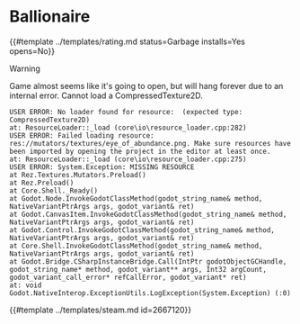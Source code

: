 # Ballionaire
<!-- script:Aliases [] -->

{{#template ../templates/rating.md status=Garbage installs=Yes opens=No}}

> [!WARNING]
> Game almost seems like it's going to open, but will hang forever due to an internal error. Cannot load a CompressedTexture2D.
> ```
> USER ERROR: No loader found for resource:  (expected type: CompressedTexture2D)
> at: ResourceLoader::_load (core\io\resource_loader.cpp:282)
> USER ERROR: Failed loading resource: res://mutators/textures/eye_of_abundance.png. Make sure resources have been imported by opening the project in the editor at least once.
> at: ResourceLoader::_load (core\io\resource_loader.cpp:275)
> USER ERROR: System.Exception: MISSING RESOURCE
> at Rez.Textures.Mutators.Preload()
> at Rez.Preload()
> at Core.Shell._Ready()
> at Godot.Node.InvokeGodotClassMethod(godot_string_name& method, NativeVariantPtrArgs args, godot_variant& ret)
> at Godot.CanvasItem.InvokeGodotClassMethod(godot_string_name& method, NativeVariantPtrArgs args, godot_variant& ret)
> at Godot.Control.InvokeGodotClassMethod(godot_string_name& method, NativeVariantPtrArgs args, godot_variant& ret)
> at Core.Shell.InvokeGodotClassMethod(godot_string_name& method, NativeVariantPtrArgs args, godot_variant& ret)
> at Godot.Bridge.CSharpInstanceBridge.Call(IntPtr godotObjectGCHandle, godot_string_name* method, godot_variant** args, Int32 argCount, godot_variant_call_error* refCallError, godot_variant* ret)
> at: void Godot.NativeInterop.ExceptionUtils.LogException(System.Exception) (:0)
> ```

{{#template ../templates/steam.md id=2667120}}
